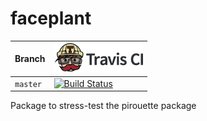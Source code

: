 # faceplant

Branch|[![Travis CI logo](pics/TravisCI.png)](https://travis-ci.com)
------|-------------------------------------------------------------
`master`|[![Build Status](https://travis-ci.com/richelbilderbeek/faceplant.svg?branch=master)](https://travis-ci.com/richelbilderbeek/faceplant)

Package to stress-test the pirouette package 
